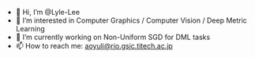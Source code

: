 - 👋 Hi, I’m @Lyle-Lee
- 👀 I’m interested in Computer Graphics / Computer Vision / Deep Metric Learning
- 🌱 I’m currently working on Non-Uniform SGD for DML tasks
- 📫 How to reach me: aoyuli@rio.gsic.titech.ac.jp

<!---
Lyle-Lee/Lyle-Lee is a ✨ special ✨ repository because its `README.md` (this file) appears on your GitHub profile.
You can click the Preview link to take a look at your changes.
--->
